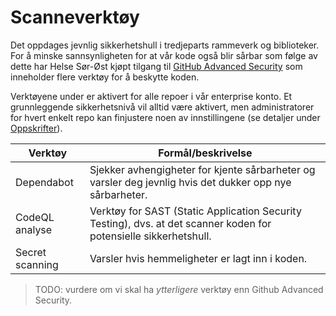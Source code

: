 # Scanneverktøy

Det oppdages jevnlig sikkerhetshull i tredjeparts rammeverk og biblioteker.
For å minske sannsynligheten for at vår kode også blir sårbar som følge av dette har Helse Sør-Øst kjøpt tilgang til [GitHub Advanced Security](https://docs.github.com/en/get-started/learning-about-github/about-github-advanced-security) som inneholder flere verktøy for å beskytte koden.

Verktøyene under er aktivert for alle repoer i vår enterprise konto. Et grunnleggende sikkerhetsnivå vil alltid være aktivert, men administratorer for hvert enkelt repo kan finjustere noen av innstillingene (se detaljer under [Oppskrifter](https://github.com/helse-sorost/admin/blob/main/RECIPES.md)).

| Verktøy         | Formål/beskrivelse                                                                                                |
| --------------- | ----------------------------------------------------------------------------------------------------------------- |
| Dependabot      | Sjekker avhengigheter for kjente sårbarheter og varsler deg jevnlig hvis det dukker opp nye sårbarheter.          |
| CodeQL analyse  | Verktøy for SAST (Static Application Security Testing), dvs. at det scanner koden for potensielle sikkerhetshull. |
| Secret scanning | Varsler hvis hemmeligheter er lagt inn i koden.                                                                   |

> TODO: vurdere om vi skal ha _ytterligere_ verktøy enn Github Advanced Security.
